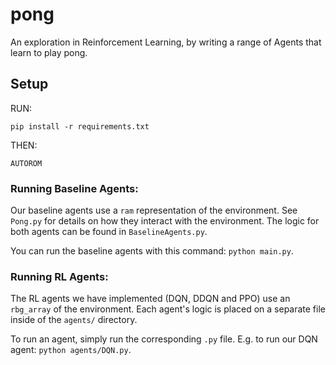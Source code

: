 # pong

An exploration in Reinforcement Learning, by writing a range of Agents that learn to play pong.

## Setup

RUN:

```pip install -r requirements.txt```

THEN:

```AUTOROM```


### Running Baseline Agents:
Our baseline agents use a `ram` representation of the environment. See `Pong.py` for details on how they interact with the environment. The logic for both agents can be found in `BaselineAgents.py`.

You can run the baseline agents with this command: `python main.py`.


### Running RL Agents:
The RL agents we have implemented (DQN, DDQN and PPO) use an `rbg_array` of the environment. Each agent's logic is placed on a separate file inside of the `agents/` directory.

To run an agent, simply run the corresponding `.py` file. E.g. to run our DQN agent: `python agents/DQN.py`.
